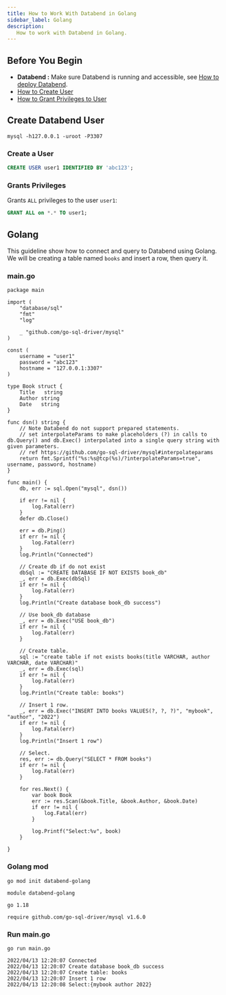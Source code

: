 ```yaml
---
title: How to Work With Databend in Golang
sidebar_label: Golang
description:
   How to work with Databend in Golang.
---
```


## Before You Begin

* **Databend :** Make sure Databend is running and accessible, see [How to deploy Databend](/doc/deploy).
* [How to Create User](../14-sql-commands/00-ddl/30-user/01-user-create-user.md)
* [How to Grant Privileges to User](../14-sql-commands/00-ddl/30-user/10-grant-privileges.md)
 
## Create Databend User

```shell
mysql -h127.0.0.1 -uroot -P3307
```

### Create a User 

```sql
CREATE USER user1 IDENTIFIED BY 'abc123';
```

### Grants Privileges

Grants `ALL` privileges to the user `user1`:
```sql
GRANT ALL on *.* TO user1;
```

## Golang

This guideline show how to connect and query to Databend using Golang. We will be creating a table named `books` and insert a row, then query it.

### main.go 

```text title='main.go'
package main

import (
	"database/sql"
	"fmt"
	"log"

	_ "github.com/go-sql-driver/mysql"
)

const (
	username = "user1"
	password = "abc123"
	hostname = "127.0.0.1:3307"
)

type Book struct {
	Title   string
	Author string
	Date   string
}

func dsn() string {
	// Note Databend do not support prepared statements.
	// set interpolateParams to make placeholders (?) in calls to db.Query() and db.Exec() interpolated into a single query string with given parameters.
	// ref https://github.com/go-sql-driver/mysql#interpolateparams
	return fmt.Sprintf("%s:%s@tcp(%s)/?interpolateParams=true", username, password, hostname)
}

func main() {
	db, err := sql.Open("mysql", dsn())

	if err != nil {
		log.Fatal(err)
	}
	defer db.Close()

	err = db.Ping()
	if err != nil {
		log.Fatal(err)
	}
	log.Println("Connected")

	// Create db if do not exist
	dbSql := "CREATE DATABASE IF NOT EXISTS book_db"
	_, err = db.Exec(dbSql)
	if err != nil {
		log.Fatal(err)
	}
	log.Println("Create database book_db success")

	// Use book_db database
	_, err = db.Exec("USE book_db")
	if err != nil {
		log.Fatal(err)
	}

	// Create table.
	sql := "create table if not exists books(title VARCHAR, author VARCHAR, date VARCHAR)"
	_, err = db.Exec(sql)
	if err != nil {
		log.Fatal(err)
	}
	log.Println("Create table: books")

	// Insert 1 row.
	_, err = db.Exec("INSERT INTO books VALUES(?, ?, ?)", "mybook", "author", "2022")
	if err != nil {
		log.Fatal(err)
	}
	log.Println("Insert 1 row")

	// Select.
	res, err := db.Query("SELECT * FROM books")
	if err != nil {
		log.Fatal(err)
	}

	for res.Next() {
		var book Book
		err := res.Scan(&book.Title, &book.Author, &book.Date)
		if err != nil {
			log.Fatal(err)
		}

		log.Printf("Select:%v", book)
	}

}
```

### Golang mod

```text
go mod init databend-golang
```

```text title='go.mod'
module databend-golang

go 1.18

require github.com/go-sql-driver/mysql v1.6.0
```

### Run main.go

```shell
go run main.go
```

```text title='Outputs'
2022/04/13 12:20:07 Connected
2022/04/13 12:20:07 Create database book_db success
2022/04/13 12:20:07 Create table: books
2022/04/13 12:20:07 Insert 1 row
2022/04/13 12:20:08 Select:{mybook author 2022}
```
